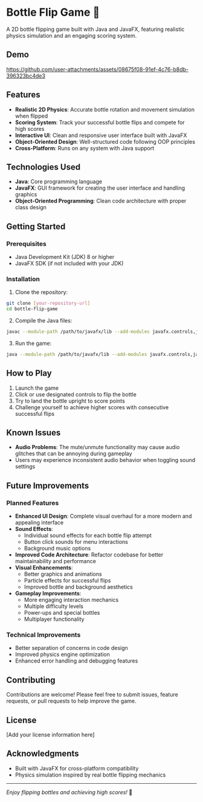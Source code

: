 # Bottle Flip Game 🍾

A 2D bottle flipping game built with Java and JavaFX, featuring realistic physics simulation and an engaging scoring system.

## Demo

https://github.com/user-attachments/assets/08675f08-91ef-4c76-b8db-396323bc4de3

## Features

- **Realistic 2D Physics**: Accurate bottle rotation and movement simulation when flipped
- **Scoring System**: Track your successful bottle flips and compete for high scores
- **Interactive UI**: Clean and responsive user interface built with JavaFX
- **Object-Oriented Design**: Well-structured code following OOP principles
- **Cross-Platform**: Runs on any system with Java support

## Technologies Used

- **Java**: Core programming language
- **JavaFX**: GUI framework for creating the user interface and handling graphics
- **Object-Oriented Programming**: Clean code architecture with proper class design

## Getting Started

### Prerequisites

- Java Development Kit (JDK) 8 or higher
- JavaFX SDK (if not included with your JDK)

### Installation

1. Clone the repository:
```bash
git clone [your-repository-url]
cd bottle-flip-game
```

2. Compile the Java files:
```bash
javac --module-path /path/to/javafx/lib --add-modules javafx.controls,javafx.fxml *.java
```

3. Run the game:
```bash
java --module-path /path/to/javafx/lib --add-modules javafx.controls,javafx.fxml MainClass
```

## How to Play

1. Launch the game
2. Click or use designated controls to flip the bottle
3. Try to land the bottle upright to score points
4. Challenge yourself to achieve higher scores with consecutive successful flips

## Known Issues

- **Audio Problems**: The mute/unmute functionality may cause audio glitches that can be annoying during gameplay
- Users may experience inconsistent audio behavior when toggling sound settings

## Future Improvements

### Planned Features
- **Enhanced UI Design**: Complete visual overhaul for a more modern and appealing interface
- **Sound Effects**: 
  - Individual sound effects for each bottle flip attempt
  - Button click sounds for menu interactions
  - Background music options
- **Improved Code Architecture**: Refactor codebase for better maintainability and performance
- **Visual Enhancements**: 
  - Better graphics and animations
  - Particle effects for successful flips
  - Improved bottle and background aesthetics
- **Gameplay Improvements**:
  - More engaging interaction mechanics
  - Multiple difficulty levels
  - Power-ups and special bottles
  - Multiplayer functionality

### Technical Improvements
- Better separation of concerns in code design
- Improved physics engine optimization
- Enhanced error handling and debugging features

## Contributing

Contributions are welcome! Please feel free to submit issues, feature requests, or pull requests to help improve the game.

## License

[Add your license information here]

## Acknowledgments

- Built with JavaFX for cross-platform compatibility
- Physics simulation inspired by real bottle flipping mechanics

---

*Enjoy flipping bottles and achieving high scores!* 🎯

